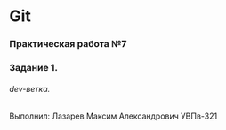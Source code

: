 # Git
### Практическая работа №7
### Задание 1.
###### dev-ветка.
Выполнил:
Лазарев Максим Александрович
УВПв-321
